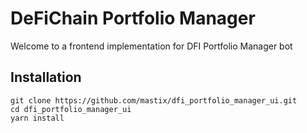 # DeFiChain Portfolio Manager

Welcome to a frontend implementation for DFI Portfolio Manager bot
## Installation

```
git clone https://github.com/mastix/dfi_portfolio_manager_ui.git
cd dfi_portfolio_manager_ui
yarn install
```
